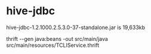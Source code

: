 # hive-jdbc


hive-jdbc-1.2.1000.2.5.3.0-37-standalone.jar is 19,633kb


thrift --gen java:beans -out src/main/java src/main/resources/TCLIService.thrift
